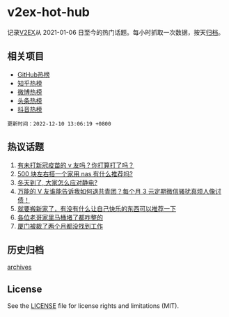 # v2ex-hot-hub

 记录[V2EX](https://www.v2ex.com/)从 2021-01-06 日至今的热门话题。每小时抓取一次数据，按天[归档](archives)。
 
 ## 相关项目

- [GitHub热榜](https://github.com/lonnyzhang423/github-hot-hub)
- [知乎热榜](https://github.com/lonnyzhang423/zhihu-hot-hub)
- [微博热榜](https://github.com/lonnyzhang423/weibo-hot-hub)
- [头条热榜](https://github.com/lonnyzhang423/toutiao-hot-hub)
- [抖音热榜](https://github.com/lonnyzhang423/douyin-hot-hub)


 `更新时间：2022-12-10 13:06:19 +0800`

## 热议话题

1. [有未打新冠疫苗的 v 友吗？你打算打了吗？](https://www.v2ex.com/t/901398)
1. [500 块左右搭一个家用 nas 有什么推荐吗?](https://www.v2ex.com/t/901346)
1. [冬天到了, 大家怎么应对静电?](https://www.v2ex.com/t/901333)
1. [万能的 V 友谁能告诉我如何退共青团？每个月 3 元定期微信骚扰真烦人像讨债！](https://www.v2ex.com/t/901410)
1. [就要搬新家了，有没有什么让自己快乐的东西可以推荐一下](https://www.v2ex.com/t/901379)
1. [各位老哥家里马桶堵了都咋整的](https://www.v2ex.com/t/901408)
1. [厦门被裁了两个月都没找到工作](https://www.v2ex.com/t/901318)

## 历史归档

[archives](archives)

## License

See the [LICENSE](LICENSE) file for license rights and limitations (MIT).
